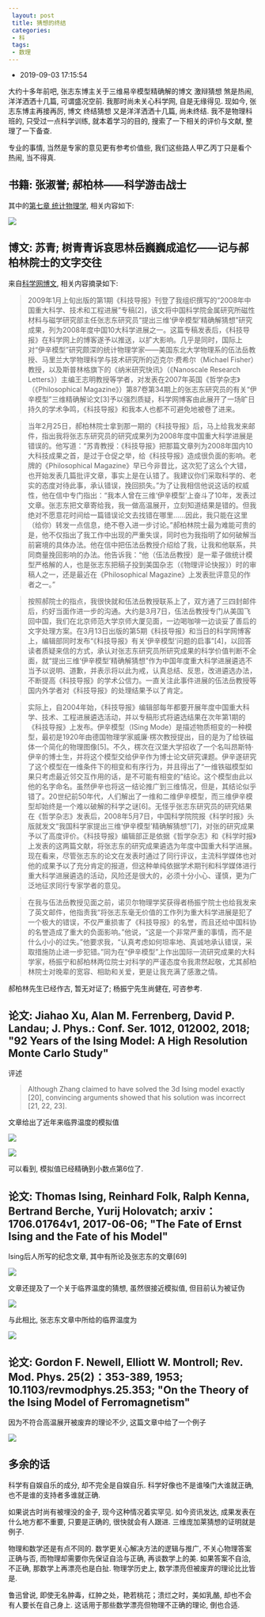 ```yaml
---
 layout: post
 title: 猜想的终结
 categories:
 - 科
 tags:
 - 数理
---
```


- 2019-09-03 17:15:54

大约十多年前吧, 张志东博主关于三维易辛模型精确解的博文 激辩猜想 煞是热闹, 洋洋洒洒十几篇, 可谓盛况空前. 我那时尚未关心科学网, 自是无缘得见. 现如今, 张志东博主再接再厉, 博文 终结猜想 又是洋洋洒洒十几篇, 尚未终结. 我不是物理科班的, 只受过一点科学训练, 就本着学习的目的, 搜索了一下相关的评价与文献, 整理了一下备查.

专业的事情, 当然是专家的意见更有参考价值些, 我们这些路人甲乙丙丁只是看个热闹, 当不得真.

## 书籍: 张淑誉; 郝柏林——科学游击战士

其中的[第七章 统计物理学](https://books.google.com/books?id=LudXDwAAQBAJ&pg=PA161&lpg=PA161&dq=%E4%B8%89%E7%BB%B4ising%E6%A8%A1%E5%9E%8B%2B%E4%B8%B4%E7%95%8C%E6%B8%A9%E5%BA%A6+%E9%83%9D%E6%9F%8F%E6%9E%97&source=bl&ots=M6GKA8_s8A&sig=ACfU3U3hCUrZtwBEMymRFGYoM4AdTu7lUA&hl=zh-CN&sa=X&ved=2ahUKEwimkIWnpsXjAhXHY1AKHaG-BigQ6AEwAnoECAgQAQ#v=onepage&q=%E4%B8%89%E7%BB%B4ising%E6%A8%A1%E5%9E%8B%2B%E4%B8%B4%E7%95%8C%E6%B8%A9%E5%BA%A6%20%E9%83%9D%E6%9F%8F%E6%9E%97&f=false), 相关内容如下:

![](https://jerkwin.github.io/pic/ising_1.png)

## 博文: 苏青; 树青青诉哀思林岳巍巍成追忆——记与郝柏林院士的文字交往

来自[科学网博文](http://html.rhhz.net/kjdb/20180514.htm), 相关内容摘录如下:

> 2009年1月上旬出版的第1期《科技导报》刊登了我组织撰写的“2008年中国重大科学、技术和工程进展”专稿[2]，该文将中国科学院金属研究所磁性材料与磁学研究部主任张志东研究员“提出三维‘伊辛模型’精确解猜想”研究成果，列为2008年度中国10大科学进展之一。这篇专稿发表后，《科技导报》在科学网上的博客遂予以推送，以扩大影响。几乎是同时，国际上对“伊辛模型”研究颇深的统计物理学家——美国东北大学物理系的伍法岳教授、马里兰大学物理科学与技术研究所的迈克尔·费希尔（Michael Fisher）教授，以及斯普林格旗下的《纳米研究快讯》（《Nanoscale Research Letters》）主编王志明教授等学者，对发表在2007年英国《哲学杂志》（《Philosophical Magazine》）第87卷第34期上的张志东研究员的有关“伊辛模型”三维精确解论文[3]予以强烈质疑，科学网博客由此展开了一场旷日持久的学术争鸣，《科技导报》和我本人也都不可避免地被卷了进来。

> 当年2月25日，郝柏林院士拿到那一期的《科技导报》后，马上给我发来邮件，指出我将张志东研究员的研究成果列为2008年度中国重大科学进展是错误的。他写道：“苏青教授：《科技导报》把那篇文章列为2008年国内10大科技成果之首，是过于仓促之举，给《科技导报》造成很负面的影响。老牌的《Philosophical Magazine》早已今非昔比，这次犯了这么个大错，也开始发表几篇批评文章，事实上是在认错了。我建议你们采取科学的、老实的态度对待此事，承认错误，挽回损失。”为了让我相信他说这话的权威性，他在信中专门指出：“我本人曾在三维‘伊辛模型’上奋斗了10年，发表过文章。张志东把文章寄给我，我一做高温展开，立刻知道结果是错的。但我绝对不愿意花时间给一篇错误论文去找错在哪里……因此，我只能在这里（给你）转发一点信息，绝不卷入进一步讨论。”郝柏林院士最为难能可贵的是，他不仅指出了我工作中出现的严重失误，同时也为我指明了如何破解当前窘境的具体办法。他在信中把伍法岳教授介绍给了我，让我和他联系，共同商量挽回影响的办法。他告诉我：“他（伍法岳教授）是一辈子做统计模型严格解的人，也是张志东把稿子投到美国杂志（《物理评论快报》）时的审稿人之一，还是最近在《Philosophical Magazine》上发表批评意见的作者之一。”

> 按照郝院士的指点，我很快就和伍法岳教授联系上了，双方通了三四封邮件后，约好当面作进一步的沟通。大约是3月7日，伍法岳教授专门从美国飞回中国，我们在北京师范大学京师大厦见面，一边喝咖啡一边谈妥了善后的文字处理方案。在3月13日出版的第5期《科技导报》和当日的科学网博客上，编辑部同时发布“《科技导报》有关‘伊辛模型’问题的启事”[4]，以回答读者质疑来信的方式，承认对张志东研究员所研究成果的科学价值判断不全面，就“提出三维‘伊辛模型’精确解猜想”作为中国年度重大科学进展遴选不当予以说明、道歉，并表示将以此为戒，认真总结、反思，改进遴选办法，不断提高《科技导报》的学术公信力。一直关注此事件进展的伍法岳教授等国内外学者对《科技导报》的处理结果予以了肯定。

> 实际上，自2004年始，《科技导报》编辑部每年都要开展年度中国重大科学、技术、工程进展遴选活动，并以专稿形式将遴选结果在次年第1期的《科技导报》上发布。伊辛模型（ISing Mode）是描述物质相变的一种模型，最初是1920年由德国物理学家威廉·楞次教授提出，目的是为了给铁磁体一个简化的物理图像[5]。不久，楞次在汉堡大学招收了一个名叫昂斯特·伊辛的博士生，并将这个模型交给伊辛作为博士论文研究课题。伊辛遂研究了这个模型在一维条件下的相变和有序行为，并且得出了“一维铁磁模型如果只考虑最近邻交互作用的话，是不可能有相变的”结论。这个模型由此以他的名字命名。虽然伊辛也将这一结论推广到三维情况，但是，其结论似乎错了。20世纪前50年代，人们解出了一维和二维伊辛模型，而三维伊辛模型却始终是一个难以破解的科学之谜[6]。无怪乎张志东研究员的研究结果在《哲学杂志》发表后，2008年5月7日，中国科学院院报《科学时报》头版就发文“我国科学家提出三维‘伊辛模型’精确解猜想”[7]，对张的研究成果予以了高度评价。《科技导报》编辑部正是依据《哲学杂志》和《科学时报》上发表的这两篇文献，将张志东的研究成果遴选为年度中国重大科学进展。现在看来，尽管张志东的论文在发表时通过了同行评议，主流科学媒体也对他的成果予以了充分肯定的报道，但这种单纯依据学术期刊和科学媒体进行重大科学进展遴选的活动，风险还是很大的，必须十分小心、谨慎，更为广泛地征求同行专家学者的意见。

> 在我与伍法岳教授见面之前，诺贝尔物理学奖获得者杨振宁院士也给我发来了英文邮件，他指责我“将张志东毫无价值的工作列为重大科学进展是犯了一个极大的错误，不仅严重损害了《科技导报》的名誉，而且还给中国科协的名誉造成了重大的负面影响。”他说，“这是一个非常严重的事情，而不是什么小小的过失。”他要求我，“认真考虑如何坦率地、真诚地承认错误，采取措施防止进一步犯错。”同为在“伊辛模型”上作出国际一流研究成果的大科学家，杨振宁和郝柏林两位院士对科学的严谨态度令我肃然起敬，尤其郝柏林院士对晚辈的宽容、相助和关爱，更是让我充满了感激之情。

郝柏林先生已经作古, 暂无对证了; 杨振宁先生尚健在, 可咨参考.

## 论文: Jiahao Xu, Alan M. Ferrenberg, David P. Landau; J. Phys.: Conf. Ser. 1012, 012002, 2018; "92 Years of the Ising Model:  A High Resolution Monte Carlo Study"

评述

> Although Zhang claimed to have solved the 3d Ising model exactly [20], convincing arguments showed that his solution was incorrect [21, 22, 23].

文章给出了近年来临界温度的模拟值

![](https://jerkwin.github.io/pic/ising_2.png)

![](https://jerkwin.github.io/pic/ising_3.png)

可以看到, 模拟值已经精确到小数点第6位了.

## 论文: Thomas Ising, Reinhard Folk, Ralph Kenna, Bertrand Berche, Yurij Holovatch; arxiv：1706.01764v1, 2017-06-06; "The Fate of Ernst Ising and the Fate of his Model"

Ising后人所写的纪念文章, 其中有所论及张志东的文章[69]

![](https://jerkwin.github.io/pic/ising_4.png)

文章还提及了一个关于临界温度的猜想, 虽然很接近模拟值, 但目前认为被证伪

![](https://jerkwin.github.io/pic/ising_5.png)

与此相比, 张志东文章中所给的临界温度为

![](https://jerkwin.github.io/pic/ising_6.png)

## 论文: Gordon F. Newell, Elliott W. Montroll; Rev. Mod. Phys. 25(2)：353-389, 1953; 10.1103/revmodphys.25.353; "On the Theory of the Ising Model of Ferromagnetism"

因为不符合高温展开被废弃的理论不少, 这篇文章中给了一个例子

![](https://jerkwin.github.io/pic/ising_7.png)

## 多余的话

科学有自娱自乐的成分, 却不完全是自娱自乐. 科学好像也不是谁嗓门大谁就正确, 也不是谁的支持者多谁就正确.

如果说古时尚有被埋没的金子, 现今这种情况着实罕见. 如今资讯发达, 成果发表在什么地方都不重要, 只要是正确的, 很快就会有人跟进. 三维庞加莱猜想的证明就是例子.

物理和数学还是有点不同的. 数学更关心解决方法的逻辑与推广, 不关心物理答案正确与否, 而物理却需要你先保证自洽与正确, 再谈数学上的美. 如果答案不自洽, 不正确, 那数学上再漂亮也是白扯. 物理学历史上, 数学漂亮但被废弃的理论比比皆是.

鲁迅曾说, 即使无名肿毒，红肿之处，艳若桃花；溃烂之时，美如乳酪, 却也不会有人要长在自己身上. 这话用于那些数学漂亮但物理不正确的理论, 倒也合适.
